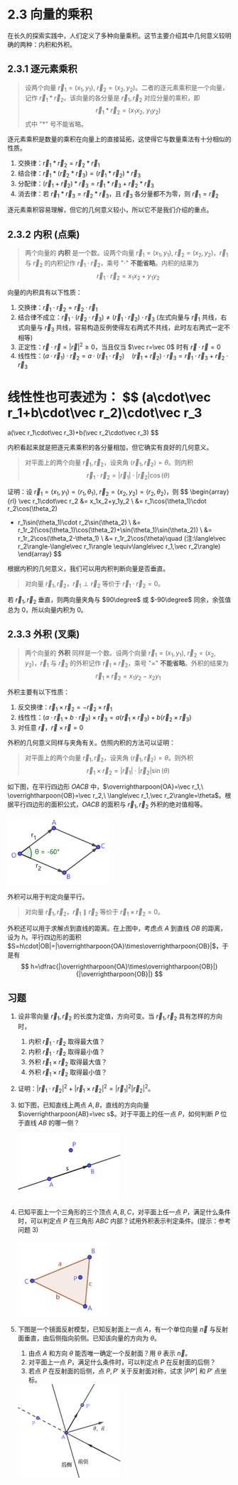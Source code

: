 # 2.3 向量的乘积

在长久的探索实践中，人们定义了多种向量乘积。这节主要介绍其中几何意义较明确的两种：内积和外积。

## 2.3.1 逐元素乘积

> 设两个向量 $\vec r_1=(x_1,y_1), \ \vec r_2=(x_2,y_2)$。二者的逐元素乘积是一个向量，记作 $\vec r_1*\vec r_2$。该向量的各分量是 $\vec r_1,\vec r_2$ 对应分量的乘积，即
> $$
\vec r_1 * \vec r_2 = (x_1x_2, \ y_1y_2)
> $$
> 式中 "$*$" 号不能省略。

逐元素乘积是数量的乘积在向量上的直接延拓，这使得它与数量乘法有十分相似的性质。
1. 交换律：$\vec r_1*\vec r_2 = \vec r_2*\vec r_1$
2. 结合律：$\vec r_1*(\vec r_2*\vec r_3) = (\vec r_1*\vec r_2)*\vec r_3$
3. 分配律：$(\vec r_1+\vec r_2)*\vec r_3=\vec r_1*\vec r_3+\vec r_2*\vec r_3$
4. 消去律：若 $\vec r_1*\vec r_3=\vec r_2*\vec r_3$，且 $\vec r_3$ 各分量都不为零，则 $\vec r_1=\vec r_2$

逐元素乘积容易理解，但它的几何意义较小，所以它不是我们介绍的重点。

## 2.3.2 内积 (点乘)

> 两个向量的 **内积** 是一个数。设两个向量 $\vec r_1=(x_1,y_1), \ \vec r_2=(x_2,y_2)$，$\vec r_1$ 与 $\vec r_2$ 的内积记作 $\vec r_1\cdot\vec r_2$，乘号 "$\cdot$" **不能省略**。内积的结果为
> $$
\vec r_1\cdot\vec r_2=x_1x_2+y_1y_2
> $$

向量的内积具有以下性质：
1. 交换律：$\vec r_1\cdot\vec r_2=\vec r_2\cdot\vec r_1$
2. 结合律不成立：$\vec r_1\cdot(\vec r_2\cdot\vec r_3)\neq(\vec r_1\cdot\vec r_2)\cdot\vec r_3$ (左式向量与 $\vec r_1$ 共线，右式向量与 $\vec r_3$ 共线，容易构造反例使得左右两式不共线，此时左右两式一定不相等)
3. 正定性：$\vec r\cdot\vec r=|\vec r|^2\ge 0$，当且仅当 $\vec r=\vec 0$ 时有 $\vec r\cdot\vec r=0$
4. 线性性：$(a\cdot\vec r_1)\cdot\vec r_2=a\cdot(\vec r_1\cdot\vec r_2) \quad (\vec r_1+\vec r_2)\cdot\vec r_3=\vec r_1\cdot\vec r_3+\vec r_2\cdot\vec r_3$

线性性也可表述为：
$$
(a\cdot\vec r_1+b\cdot\vec r_2)\cdot\vec r_3
=
a(\vec r_1\cdot\vec r_3)+b(\vec r_2\cdot\vec r_3)
$$

内积看起来就是把逐元素乘积的各分量相加，但它确实有良好的几何意义。

> 对平面上的两个向量 $\vec r_1,\vec r_2$，设夹角 $\langle\vec r_1,\vec r_2\rangle=\theta$。则内积
> $$
\vec r_1\cdot\vec r_2=|\vec r_1|\cdot|\vec r_2|\cos(\theta)
> $$

证明：设 $\vec r_1=(x_1,y_1)=\langle r_1,\theta_1\rangle,\ \vec r_2=(x_2,y_2)=\langle r_2,\theta_2\rangle$，则
$$
\begin{array}{rl}
\vec r_1\cdot\vec r_2 &= x_1x_2+y_1y_2 \\
&= r_1\cos(\theta_1)\cdot r_2\cos(\theta_2)
+ r_1\sin(\theta_1)\cdot r_2\sin(\theta_2) \\
&= r_1r_2(\cos(\theta_1)\cos(\theta_2)+\sin(\theta_1)\sin(\theta_2)) \\
&= r_1r_2\cos(\theta_2-\theta_1) \\
&= r_1r_2\cos(\theta)\quad
(注:\langle\vec r_2\rangle-\langle\vec r_1\rangle
\equiv\langle\vec r_1,\vec r_2\rangle)
\end{array}
$$

根据内积的几何意义，我们可以用内积判断向量是否垂直。

> 对向量 $\vec r_1,\vec r_2$，$\vec r_1\perp\vec r_2$ 等价于 $\vec r_1\cdot\vec r_2=0$。

若 $\vec r_1,\vec r_2$ 垂直，则两向量夹角与 $90\degree$ 或 $-90\degree$ 同余，余弦值总为 $0$，所以向量内积为 $0$。

## 2.3.3 外积 (叉乘)

> 两个向量的 **外积** 同样是一个数。设两个向量 $\vec r_1=(x_1,y_1), \ \vec r_2=(x_2,y_2)$，$\vec r_1$ 与 $\vec r_2$ 的外积记作 $\vec r_1\times\vec r_2$，乘号 "$\times$" **不能省略**。外积的结果为
> $$
\vec r_1\times\vec r_2=x_1y_2-x_2y_1
> $$

外积主要有以下性质：
1. 反交换律：$\vec r_1\times\vec r_2 = -\vec r_2\times\vec r_1$
2. 线性性：$(a\cdot\vec r_1+b\cdot\vec r_2)\times\vec r_3
= a(\vec r_1\times\vec r_3)+b(\vec r_2\times\vec r_3)$
3. 对任意 $\vec r$，$\vec r\times\vec r=0$

外积的几何意义同样与夹角有关。仿照内积的方法可以证明：

> 对平面上的两个向量 $\vec r_1,\vec r_2$，设夹角 $\langle\vec r_1,\vec r_2\rangle=\theta$。则外积
> $$
\vec r_1\times\vec r_2=|\vec r_1|\cdot|\vec r_2|\sin(\theta)
> $$

如下图，在平行四边形 $OACB$ 中，$\overrightharpoon{OA}=\vec r_1,\ \overrightharpoon{OB}=\vec r_2,\ \langle\vec r_1,\vec r_2\rangle=\theta$。根据平行四边形的面积公式，$OACB$ 的面积与 $\vec r_1,\vec r_2$ 外积的绝对值相等。

<img src="assert/image-5.png" width="230px" />

外积可以用于判定向量平行。

> 对向量 $\vec r_1,\vec r_2$，$\vec r_1\parallel\vec r_2$ 等价于 $\vec r_1\times\vec r_2=0$。

外积还可以用于求解点到直线的距离。在上图中，考虑点 $A$ 到直线 $OB$ 的距离，设为 $h$。平行四边形的面积 $S=h\cdot|OB|=|\overrightharpoon{OA}\times\overrightharpoon{OB}|$，于是有
$$
h=\dfrac{|\overrightharpoon{OA}\times\overrightharpoon{OB}|}{|\overrightharpoon{OB}|}
$$

## 习题

1. 设非零向量 $\vec r_1,\vec r_2$ 的长度为定值，方向可变。当 $\vec r_1,\vec r_2$ 具有怎样的方向时，
   1. 内积 $\vec r_1\cdot\vec r_2$ 取得最大值？
   2. 内积 $\vec r_1\cdot\vec r_2$ 取得最小值？
   3. 外积 $\vec r_1\times\vec r_2$ 取得最大值？
   4. 外积 $\vec r_1\times\vec r_2$ 取得最小值？

2. 证明：$|\vec r_1\cdot\vec r_2|^2+|\vec r_1\times\vec r_2|^2 = |\vec r_1|^2 |\vec r_2|^2$。

3. 如下图，已知直线上两点 $A,B$，直线的方向向量 $\overrightharpoon{AB}=\vec s$。对于平面上的任一点 $P$，如何判断 $P$ 位于直线 $AB$ 的哪一侧？
   
   <img src="assert/image-6.png" width="230px" />

4. 已知平面上一个三角形的三个顶点 $A,B,C$，对平面上任一点 $P$，满足什么条件时，可以判定点 $P$ 在三角形 $ABC$ 内部？试用外积表示判定条件。(提示：参考问题 3)

   <img src="assert/image-8.png" width="200px" />

5. 下图是一个镜面反射模型，已知反射面上一点 $A$，有一个单位向量 $\vec n$ 与反射面垂直，由后侧指向前侧。已知该向量的方向为 $\theta$。
   1. 由点 $A$ 和方向 $\theta$ 能否唯一确定一个反射面？用 $\theta$ 表示 $\vec n$。
   2. 对平面上一点 $P$，满足什么条件时，可以判定点 $P$ 在反射面的后侧？
   3. 若点 $P$ 在反射面的后侧，点 $P,P'$ 关于反射面对称，试求 $|PP'|$ 和 $P'$ 点坐标。

   <img src="assert/image-7.png" width="230px" />